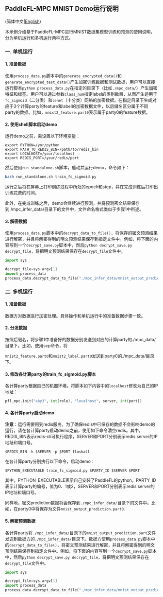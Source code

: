 ## PaddleFL-MPC MNIST Demo运行说明

(简体中文|[English](./README.md))

本示例介绍基于PaddleFL-MPC进行MNIST数据集模型训练和预测的使用说明，分为单机运行和多机运行两种方式。

### 一. 单机运行

#### 1. 准备数据

使用`process_data.py`脚本中的`generate_encrypted_data()`和`generate_encrypted_test_data()`产生加密训练数据和测试数据，用户可以直接运行脚本`python process_data.py`在指定的目录下（比如`./mpc_data/`）产生加密特征和标签。用户可以通过参数`class_num`指定label的类别数目，从而产生适用于`fc_sigmoid`（二分类）和`lenet`（十分类）网络的加密数据。在指定目录下生成对应于3个计算party的feature和label的加密数据文件，以后缀名区分属于不同party的数据。比如，`mnist2_feature.part0`表示属于party0的feature数据。

#### 2. 使用shell脚本启动demo

运行demo之前，需设置以下环境变量：

```
export PYTHON=/yor/python
export PATH_TO_REDIS_BIN=/path/to/redis_bin
export LOCALHOST=/your/localhost
export REDIS_PORT=/your/redis/port
```

然后使用`run_standalone.sh`脚本，启动并运行demo，命令如下：

```bash 
bash run_standalone.sh train_fc_sigmoid.py
```

运行之后将在屏幕上打印训练过程中所处的epoch和step，并在完成训练后打印出训练花费的时间。

此外，在完成训练之后，demo会继续进行预测，并将预测密文结果保存到./mpc_infer_data/目录下的文件中，文件命名格式类似于步骤1中所述。

#### 3. 解密数据

使用`process_data.py`脚本中的`decrypt_data_to_file()`，将保存的密文预测结果进行解密，并且将解密得到的明文预测结果保存到指定文件中。例如，将下面的内容写到一个`decrypt_save.py`脚本中，然后`python decrypt_save.py decrypt_file`，将把明文预测结果保存在`decrypt_file`文件中。

```python
import sys

decrypt_file=sys.argv[1]
import process_data
process_data.decrypt_data_to_file("./mpc_infer_data/mnist_output_prediction", (BATCH_SIZE,), decrypt_file)
```


### 二. 多机运行

#### 1. 准备数据

数据方对数据进行加密处理。具体操作和单机运行中的准备数据步骤一致。

#### 2. 分发数据

按照后缀名，将步骤1中准备好的数据分别发送到对应的计算party的./mpc_data/目录下。比如，使用scp命令，将

`mnist2_feature.part0`和`mnist2_label.part0`发送到party0的./mpc_data/目录下。

#### 3. 修改各计算party的train_fc_sigmoid.py脚本

各计算party根据自己的机器环境，将脚本如下内容中的`localhost`修改为自己的IP地址：

```python
pfl_mpc.init("aby3", int(role), "localhost", server, int(port))
```

#### 4. 各计算party启动demo

**注意**：运行需要用到redis服务。为了确保redis中已保存的数据不会影响demo的运行，请在各计算party启动demo之前，使用如下命令清空redis。其中，REDIS_BIN表示redis-cli可执行程序，SERVER和PORT分别表示redis server的IP地址和端口号。

```
$REDIS_BIN -h $SERVER -p $PORT flushall
```

在各计算party分别执行以下命令，启动demo：

```
$PYTHON_EXECUTABLE train_fc_sigmoid.py $PARTY_ID $SERVER $PORT
```

其中，PYTHON_EXECUTABLE表示自己安装了PaddleFL的python，PARTY_ID表示计算party的编号，值为0、1或2，SERVER和PORT分别表示redis server的IP地址和端口号。

同样地，密文prediction数据将会保存到`./mpc_infer_data/`目录下的文件中。比如，在party0中将保存为文件`mnist_output_prediction.part0`.

#### 5. 解密预测数据

各计算party将`./mpc_infer_data/`目录下的`mnist_output_prediction.part`文件发送到数据方的`./mpc_infer_data/`目录下。数据方使用`process_data.py`脚本中的`decrypt_data_to_file()`，将密文预测结果进行解密，并且将解密得到的明文预测结果保存到指定文件中。例如，将下面的内容写到一个`decrypt_save.py`脚本中，然后`python decrypt_save.py decrypt_file`，将把明文预测结果保存在`decrypt_file`文件中。

```python
import sys

decrypt_file=sys.argv[1]
import process_data
process_data.decrypt_data_to_file("./mpc_infer_data/mnist_output_prediction", (BATCH_SIZE,), decrypt_file)
```

